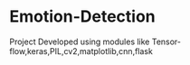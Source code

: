# Emotion-Detection
Project Developed using modules like Tensor-flow,keras,PIL,cv2,matplotlib,cnn,flask 
